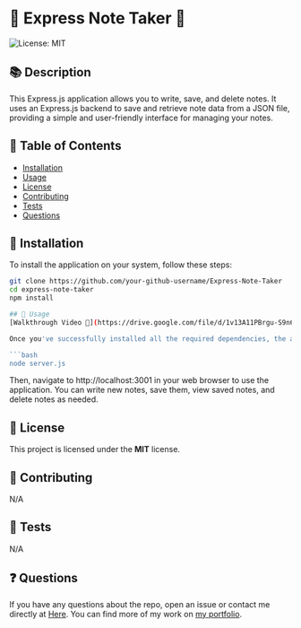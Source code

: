 # 📝 Express Note Taker 📝
![License: MIT](https://img.shields.io/badge/License-MIT-blue.svg)

## 📚 Description
This Express.js application allows you to write, save, and delete notes. It uses an Express.js backend to save and retrieve note data from a JSON file, providing a simple and user-friendly interface for managing your notes.

## 📖 Table of Contents
* [Installation](#installation)
* [Usage](#usage)
* [License](#license)
* [Contributing](#contributing)
* [Tests](#tests)
* [Questions](#questions)

## 💽 Installation
To install the application on your system, follow these steps:
```bash
git clone https://github.com/your-github-username/Express-Note-Taker
cd express-note-taker
npm install

## 🎯 Usage
[Walkthrough Video 🎥](https://drive.google.com/file/d/1v13A11PBrgu-S9n6NdR4q1_kN_GNLjZK/view?usp=drive_link)

Once you've successfully installed all the required dependencies, the application is ready for use. Invoke it by running the following command:

```bash
node server.js
```
Then, navigate to http://localhost:3001 in your web browser to use the application. You can write new notes, save them, view saved notes, and delete notes as needed.

## 📜 License
This project is licensed under the **MIT** license.

## 👥 Contributing
N/A

## 🧪 Tests
N/A

## ❓ Questions
If you have any questions about the repo, open an issue or contact me directly at [Here](dominickdonn.me/contact). You can find more of my work on [my portfolio](domdonn.me).